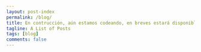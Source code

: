 ```yaml
---
layout: post-index
permalink: /blog/
title: En contrucción, aún estamos codeando, en breves estará disponible &#12484
tagline: A List of Posts
tags: [blog]
comments: false
---
```


